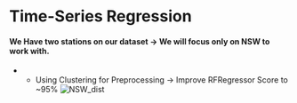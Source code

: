 # Time-Series Regression
#### We Have two stations on our dataset -> We will focus only on NSW to work with.
* - Using Clustering for Preprocessing -> Improve RFRegressor Score to ~95%
![NSW_dist](https://user-images.githubusercontent.com/40705538/139681500-5ad2d007-f13c-44e6-ae3b-3320d714ab5f.png)
